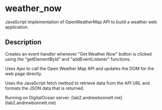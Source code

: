 # weather_now

JavaScript implementation of OpenWeatherMap API to build a weather web application.

## Description

Creates an event handler whenever "Get Weather Now" button is clicked using the "getElementById" and "addEventListener" functions.

Uses Ajax to call the Open Weather Map API and updates the DOM for the web page directly.

Uses the JavaScript fetch method to retrieve data from the API URL and formats the JSON data that is returned.

Running on DigitalOcean server: [lab2.andrewbonnett.me] (lab2.andrewbonnett.me)
